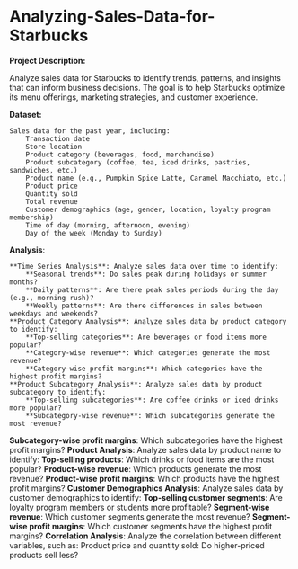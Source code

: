 # Analyzing-Sales-Data-for-Starbucks

**Project Description:**

Analyze sales data for Starbucks to identify trends, patterns, and insights that can inform business decisions. The goal is to help Starbucks optimize its menu offerings, marketing strategies, and customer experience.

**Dataset:**

    Sales data for the past year, including:
        Transaction date
        Store location
        Product category (beverages, food, merchandise)
        Product subcategory (coffee, tea, iced drinks, pastries, sandwiches, etc.)
        Product name (e.g., Pumpkin Spice Latte, Caramel Macchiato, etc.)
        Product price
        Quantity sold
        Total revenue
        Customer demographics (age, gender, location, loyalty program membership)
        Time of day (morning, afternoon, evening)
        Day of the week (Monday to Sunday)

**Analysis**:

    **Time Series Analysis**: Analyze sales data over time to identify:
        **Seasonal trends**: Do sales peak during holidays or summer months?
        **Daily patterns**: Are there peak sales periods during the day (e.g., morning rush)?
        **Weekly patterns**: Are there differences in sales between weekdays and weekends?
    **Product Category Analysis**: Analyze sales data by product category to identify:
        **Top-selling categories**: Are beverages or food items more popular?
        **Category-wise revenue**: Which categories generate the most revenue?
        **Category-wise profit margins**: Which categories have the highest profit margins?
    **Product Subcategory Analysis**: Analyze sales data by product subcategory to identify:
        **Top-selling subcategories**: Are coffee drinks or iced drinks more popular?
        **Subcategory-wise revenue**: Which subcategories generate the most revenue?
  **Subcategory-wise profit margins**: Which subcategories have the highest profit margins?
    **Product Analysis**: Analyze sales data by product name to identify:
        **Top-selling products**: Which drinks or food items are the most popular?
        **Product-wise revenue**: Which products generate the most revenue?
        **Product-wise profit margins**: Which products have the highest profit margins?
    **Customer Demographics Analysis**: Analyze sales data by customer demographics to identify:
       **Top-selling customer segments**: Are loyalty program members or students more profitable?
        **Segment-wise revenue**: Which customer segments generate the most revenue?
        **Segment-wise profit margins**: Which customer segments have the highest profit margins?
    **Correlation Analysis**: Analyze the correlation between different variables, such as:
        Product price and quantity sold: Do higher-priced products sell less?
